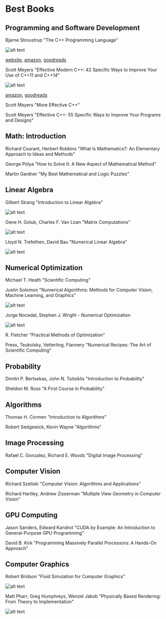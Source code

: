 # Best Books

## Programming and Software Development





Bjarne Stroustrup "The C++ Programming Language"

![alt text](https://i.gr-assets.com/images/S/compressed.photo.goodreads.com/books/1378102775i/12508475._SX120_.jpg "The C++ Programming Language")

[website](http://www.stroustrup.com/4th.html), [amazon](https://www.amazon.com/C-Programming-Language-4th/dp/0321563840), [goodreads](https://www.goodreads.com/book/show/12508475-the-c-programming-language)


Scott Meyers "Effective Modern C++: 42 Specific Ways to Improve Your Use of C++11 and C++14"

![alt text](https://i.gr-assets.com/images/S/compressed.photo.goodreads.com/books/1416178786i/22800553._SX120_.jpg "The C++ Programming Language")

[amazon](https://www.amazon.com/Effective-Modern-Specific-Ways-Improve/dp/1491903996), [goodreads](https://www.goodreads.com/book/show/22800553-effective-modern-c)

Scott Meyers "More Effective C++"

Scott Meyers "Effective C++: 55 Specific Ways to Improve Your Programs and Designs"


## Math: Introduction

Richard Courant,  Herbert Robbins "What Is Mathematics?: An Elementary Approach to Ideas and Methods"

George Pólya "How to Solve It: A New Aspect of Mathematical Method"

Martin Gardner "My Best Mathematical and Logic Puzzles"


## Linear Algebra

Gilbert Strang "Introduction to Linear Algebra"

![alt text](https://images.gr-assets.com/books/1472502929m/30423224.jpg "Matrix Computations")

Gene H. Golub,  Charles F. Van Loan "Matrix Computations"

![alt text](https://images.gr-assets.com/books/1358897088m/17082790.jpg "Matrix Computations")


Lloyd N. Trefethen,  David Bau  "Numerical Linear Algebra"

![alt text](https://images.gr-assets.com/books/1388638075m/1372376.jpg "Numerical Linear Algebra")


## Numerical Optimization

Michael T. Heath "Scientific Computing"

Justin Solomon "Numerical Algorithms: Methods for Computer Vision, Machine Learning, and Graphics"

![alt text](https://images.gr-assets.com/books/1415582180m/20670669.jpg "Numerical Algorithms")



Jorge Nocedal, Stephen J. Wright - Numerical Optimization

![alt text](https://images.gr-assets.com/books/1347837648m/152455.jpg "Numerical Optimization")


R. Fletcher "Practical Methods of Optimization"

Press, Teukolsky, Vetterling, Flannery "Numerical Recipes: The Art of Scientific Computing"



## Probability

Dimitri P. Bertsekas,  John N. Tsitsiklis "Introduction to Probability"

Sheldon M. Ross "A First Course in Probability"


## Algorithms

Thomas H. Cormen "Introduction to Algorithms"

Robert Sedgewick, Kevin Wayne "Algorithms"


## Image Processing

Rafael C. Gonzalez,  Richard E. Woods "Digital Image Processing"


## Computer Vision

Richard Szeliski "Computer Vision: Algorithms and Applications"

Richard Hartley,  Andrew Zisserman "Multiple View Geometry in Computer Vision"

## GPU Computing

 Jason Sanders, Edward Kandrot "CUDA by Example: An Introduction to General-Purpose GPU Programming"
 
 David B. Kirk "Programming Massively Parallel Processors: A Hands-On Approach"
 
 ## Computer Graphics
 
 Robert Bridson "Fluid Simulation for Computer Graphics"
 
 ![alt text](https://images.gr-assets.com/books/1382331942m/5584250.jpg "Fluid Simulation for Computer Graphics")
 
 Matt Pharr,  Greg Humphreys, Wenzel Jakob "Physically Based Rendering: From Theory to Implementation"
 
 ![alt text](https://images.gr-assets.com/books/1459539287m/28407091.jpg "Physically Based Rendering: From Theory to Implementation")
